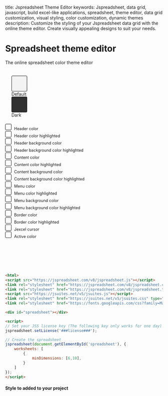 title: Jspreadsheet Theme Editor
keywords: Jspreadsheet, data grid, javascript, build excel-like applications, spreadsheet, theme editor, data grid customization, visual styling, color customization, dynamic themes
description: Customize the styling of your Jspreadsheet data grid with the online theme editor. Create visually appealing designs to suit your needs.

# Spreadsheet theme editor

The online spreadsheet color theme editor

<link rel="stylesheet" href="https://jspreadsheet.com/v8/jspreadsheet.css" type="text/css" />
<link rel="stylesheet" href="https://jspreadsheet.com/v8/jspreadsheet.themes.css" type="text/css" />


<div class="section" load-themes>
<div class="section-content theme-editor">

<div class='line'>
    <div class='row start'>
        <div class='column center p6 small'>
            <div class='theme' data-theme='default' onclick='self.setTheme(this)' style='background-color:#f3f3f3'></div> Default
        </div><div class='column center p6 small'>
            <div class='theme' data-theme='dark' onclick='self.setTheme(this)' style='background-color:#313131'></div> Dark
        </div>
    </div>
</div>

<div class='row start'>

<div class='column'>
<div class='p10'>
    <div class='p4'>
        <div class='colorpicker row start'> 
            <div id='header_color' style='margin-right:5px'></div> Header color
        </div>
    </div>
    <div class='p4'>
        <div class='colorpicker row start'> 
            <div id='header_color_highlighted' style='margin-right:5px'></div> Header color highlighted
        </div>
    </div>
    <div class='p4'>
        <div class='colorpicker row start'> 
            <div id='header_background' style='margin-right:5px'></div> Header background color
        </div>
    </div>
    <div class='p4'>
        <div class='colorpicker row start'> 
            <div id='header_background_highlighted' style='margin-right:5px'></div> Header background color highlighted
        </div>
    </div>
</div>

<div class='p10'>
    <div class='p4'>
        <div class='colorpicker row start'> 
            <div id='content_color' style='margin-right:5px'></div> Content color
        </div>
    </div>
    <div class='p4'>
        <div class='colorpicker row start'> 
            <div id='content_color_highlighted' style='margin-right:5px'></div> Content color highlighted
        </div>
    </div>
    <div class='p4'>
        <div class='colorpicker row start'> 
            <div id='content_background' style='margin-right:5px'></div> Content background color
        </div>
    </div>
    <div class='p4'>
        <div class='colorpicker row start'> 
            <div id='content_background_highlighted' style='margin-right:5px'></div> Content background color highlighted
        </div>
    </div>
</div>
</div>
<div class='column'>

<div class='p10'>
    <div class='p4'>
        <div class='colorpicker row start'> 
            <div id='menu_color' style='margin-right:5px'></div> Menu color
        </div>
    </div>
    <div class='p4'>
        <div class='colorpicker row start'> 
            <div id='menu_color_highlighted' style='margin-right:5px'></div> Menu color highlighted
        </div>
    </div>
    <div class='p4'>
        <div class='colorpicker row start'> 
            <div id='menu_background' style='margin-right:5px'></div> Menu background color
        </div>
    </div>
    <div class='p4'>
        <div class='colorpicker row start'> 
            <div id='menu_background_highlighted' style='margin-right:5px'></div> Menu background color highlighted
        </div>
    </div>
</div>

<div class='p10'>
    <div class='p4'>
        <div class='colorpicker row start'> 
            <div id='border_color' style='margin-right:5px'></div> Border color
        </div>
    </div>
    <div class='p4'>
        <div class='colorpicker row start'> 
            <div id='border_color_highlighted' style='margin-right:5px'></div> Border color highlighted
        </div>
    </div>
    <div class='p4'>
        <div class='colorpicker row start'> 
            <div id='cursor' style='margin-right:5px'></div> Jexcel cursor
        </div>
    </div>
    <div class='p4'>
        <div class='colorpicker row start'> 
            <div id='active_color' style='margin-right:5px'></div> Active color
        </div>
    </div>
</div>

</div>
</div>

<br>

<br><br>

<br>

```html
<html>
<script src="https://jspreadsheet.com/v8/jspreadsheet.js"></script>
<link rel="stylesheet" href="https://jspreadsheet.com/v8/jspreadsheet.css" type="text/css" />
<link rel="stylesheet" href="https://jspreadsheet.com/v8/jspreadsheet.themes.css" type="text/css" />
<script src="https://jsuites.net/v5/jsuites.js"></script>
<link rel="stylesheet" href="https://jsuites.net/v5/jsuites.css" type="text/css" />
<link rel="stylesheet" href="https://fonts.googleapis.com/css?family=Material+Icons" />

<div id="spreadsheet"></div>

<script>
// Set your JSS license key (The following key only works for one day)
jspreadsheet.setLicense('###license###');

// Create the spreadsheet
jspreadsheet(document.getElementById('spreadsheet'), {
    worksheets: [
        {
            minDimensions: [6,10],
        }
    ]
});
</script>
```

#### Style to added to your project

<pre class="prettyprint linenums" :ref='source'></pre>

</div>
</div>

<style>
.colorpicker {
    font-size: 0.9em;
}
.colorpicker > div {
    width: 18px;
    height: 18px;
    border: 1px solid black;
    display: inline-block;
    border-radius: 3px;
    cursor: pointer;
}

.theme {
    width: 48px;
    height: 48px;
    border-radius: 3px;
    border: 1px solid black;
    cursor: pointer;
}
.line {
    padding: 20px;
}
</style>